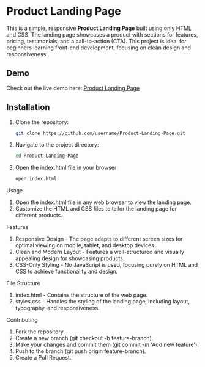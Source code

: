 # Product Landing Page

This is a simple, responsive **Product Landing Page** built using only HTML and CSS. The landing page showcases a product with sections for features, pricing, testimonials, and a call-to-action (CTA). This project is ideal for beginners learning front-end development, focusing on clean design and responsiveness.

## Demo

Check out the live demo here: [Product Landing Page](https://aeiou-sudo.github.io/Product-Landing-Page/)

## Installation

1. Clone the repository:
   ```bash
   git clone https://github.com/username/Product-Landing-Page.git
2. Navigate to the project directory:
   ```bash
   cd Product-Landing-Page
4. Open the index.html file in your browser:
    ```bash
   open index.html

Usage

1. Open the index.html file in any web browser to view the landing page.
2. Customize the HTML and CSS files to tailor the landing page for different products.

Features

1. Responsive Design - The page adapts to different screen sizes for optimal viewing on mobile, tablet, and desktop devices.
2. Clean and Modern Layout - Features a well-structured and visually appealing design for showcasing products.
3. CSS-Only Styling - No JavaScript is used, focusing purely on HTML and CSS to achieve functionality and design.

File Structure

1. index.html - Contains the structure of the web page.
2. styles.css - Handles the styling of the landing page, including layout, typography, and responsiveness.

Contributing

1. Fork the repository.
2. Create a new branch (git checkout -b feature-branch).
3. Make your changes and commit them (git commit -m 'Add new feature').
4. Push to the branch (git push origin feature-branch).
5. Create a Pull Request.
